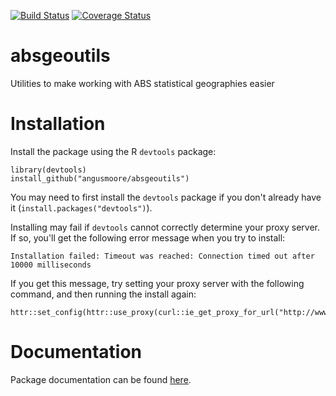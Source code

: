 [![Build Status](https://travis-ci.org/angusmoore/absgeoutils.svg?branch=master)](https://travis-ci.org/angusmoore/absgeoutils)
[![Coverage Status](https://coveralls.io/repos/github/angusmoore/absgeoutils/badge.svg?branch=master)](https://coveralls.io/github/angusmoore/absgeoutils?branch=master)

# absgeoutils
Utilities to make working with ABS statistical geographies easier

# Installation

Install the package using the R `devtools` package:
```
library(devtools)
install_github("angusmoore/absgeoutils")
```

You may need to first install the `devtools` package if you don't already have it (`install.packages("devtools")`).

Installing may fail if `devtools` cannot correctly determine your proxy server. If so, you'll get the following error message when you try to install:
```
Installation failed: Timeout was reached: Connection timed out after 10000 milliseconds
```
If you get this message, try setting your proxy server with the following command, and then running the install again:
```
httr::set_config(httr::use_proxy(curl::ie_get_proxy_for_url("http://www.google.com")))
```

# Documentation

Package documentation can be found [here](https://angusmoore.github.io/absgeoutils/absgeoutils.pdf).
